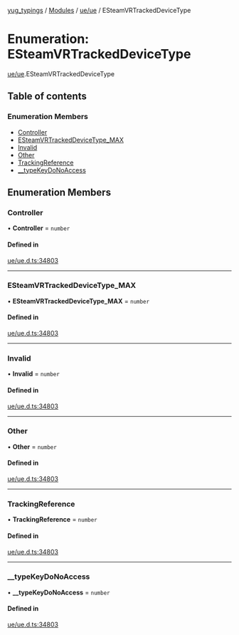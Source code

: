 [yug_typings](../README.md) / [Modules](../modules.md) / [ue/ue](../modules/ue_ue.md) / ESteamVRTrackedDeviceType

# Enumeration: ESteamVRTrackedDeviceType

[ue/ue](../modules/ue_ue.md).ESteamVRTrackedDeviceType

## Table of contents

### Enumeration Members

- [Controller](ue_ue.ESteamVRTrackedDeviceType.md#controller)
- [ESteamVRTrackedDeviceType\_MAX](ue_ue.ESteamVRTrackedDeviceType.md#esteamvrtrackeddevicetype_max)
- [Invalid](ue_ue.ESteamVRTrackedDeviceType.md#invalid)
- [Other](ue_ue.ESteamVRTrackedDeviceType.md#other)
- [TrackingReference](ue_ue.ESteamVRTrackedDeviceType.md#trackingreference)
- [\_\_typeKeyDoNoAccess](ue_ue.ESteamVRTrackedDeviceType.md#__typekeydonoaccess)

## Enumeration Members

### Controller

• **Controller** = `number`

#### Defined in

[ue/ue.d.ts:34803](https://github.com/YugMetaverse/yug_typings/blob/b7d9b19/ue/ue.d.ts#L34803)

___

### ESteamVRTrackedDeviceType\_MAX

• **ESteamVRTrackedDeviceType\_MAX** = `number`

#### Defined in

[ue/ue.d.ts:34803](https://github.com/YugMetaverse/yug_typings/blob/b7d9b19/ue/ue.d.ts#L34803)

___

### Invalid

• **Invalid** = `number`

#### Defined in

[ue/ue.d.ts:34803](https://github.com/YugMetaverse/yug_typings/blob/b7d9b19/ue/ue.d.ts#L34803)

___

### Other

• **Other** = `number`

#### Defined in

[ue/ue.d.ts:34803](https://github.com/YugMetaverse/yug_typings/blob/b7d9b19/ue/ue.d.ts#L34803)

___

### TrackingReference

• **TrackingReference** = `number`

#### Defined in

[ue/ue.d.ts:34803](https://github.com/YugMetaverse/yug_typings/blob/b7d9b19/ue/ue.d.ts#L34803)

___

### \_\_typeKeyDoNoAccess

• **\_\_typeKeyDoNoAccess** = `number`

#### Defined in

[ue/ue.d.ts:34803](https://github.com/YugMetaverse/yug_typings/blob/b7d9b19/ue/ue.d.ts#L34803)
